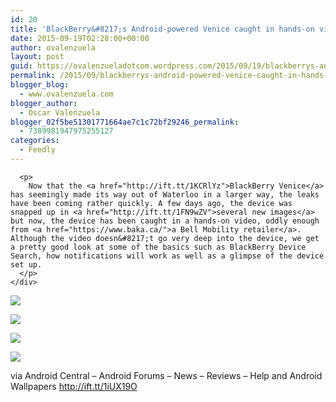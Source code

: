 ```yaml
---
id: 20
title: 'BlackBerry&#8217;s Android-powered Venice caught in hands-on video'
date: 2015-09-19T02:28:00+00:00
author: ovalenzuela
layout: post
guid: https://ovalenzueladotcom.wordpress.com/2015/09/19/blackberrys-android-powered-venice-caught-in-hands-on-video
permalink: /2015/09/blackberrys-android-powered-venice-caught-in-hands-on-video.html
blogger_blog:
  - www.ovalenzuela.com
blogger_author:
  - Oscar Valenzuela
blogger_02f5be51301771664ae7c1c72bf29246_permalink:
  - 7389981947975255127
categories:
  - Feedly
---
```

<div>
  <div>
    <div>
      <div>
        <div>
          <div class="jetpack-video-wrapper">
            <span class="embed-youtube" style="text-align:center; display: block;"></span>
          </div>
        </div>
      </div>
      
      <p>
        Now that the <a href="http://ift.tt/1KCRlYz">BlackBerry Venice</a> has seemingly made its way out of Waterloo in a larger way, the leaks have been coming rather quickly. A few days ago, the device was snapped up in <a href="http://ift.tt/1FN9wZV">several new images</a> but now, the device has been caught in a hands-on video, oddly enough from <a href="https://www.baka.ca/">a Bell Mobility retailer</a>. Although the video doesn&#8217;t go very deep into the device, we get a pretty good look at some of the basics such as BlackBerry Device Search, how notifications will work as well as a glimpse of the device set up.
      </p>
    </div>
  </div>
</div>

<a rel="nofollow" href="http://ift.tt/1MvAtJo"><img src="http://ift.tt/1KqKVLM" border="0" /></a>

<a rel="nofollow" href="http://ift.tt/1MvAvkz"><img src="http://ift.tt/1KqKXDo" border="0" /></a>

<a rel="nofollow" href="http://ift.tt/1MvAtJq"><img src="http://ift.tt/1KqKXTC" border="0" /></a>

[<img src="http://ift.tt/1KqKXTG" border="0" />](http://ift.tt/1MvAtJs)<img height="1" width="1" src="http://ift.tt/1MvAtJu" border="0" /><img height="1" width="1" src="http://ift.tt/1KqKW22" border="0" /><img height="1" alt="" width="1" src="http://ift.tt/1MvAtJy" />

via Android Central &#8211; Android Forums &#8211; News &#8211; Reviews &#8211; Help and Android Wallpapers http://ift.tt/1iUX19O